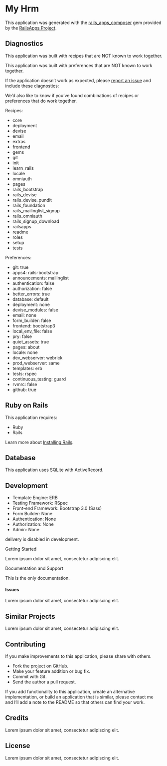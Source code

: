 My Hrm
=========

This application was generated with the [rails_apps_composer](https://github.com/RailsApps/rails_apps_composer) gem
provided by the [RailsApps Project](http://railsapps.github.io/).

Diagnostics
-

This application was built with recipes that are NOT known to work together.

This application was built with preferences that are NOT known to work
together.

If the application doesn’t work as expected, please [report an issue](https://github.com/RailsApps/rails_apps_composer/issues)
and include these diagnostics:

We’d also like to know if you’ve found combinations of recipes or
preferences that do work together.

Recipes:

* core
* deployment
* devise
* email
* extras
* frontend
* gems
* git
* init
* learn_rails
* locale
* omniauth
* pages
* rails_bootstrap
* rails_devise
* rails_devise_pundit
* rails_foundation
* rails_mailinglist_signup
* rails_omniauth
* rails_signup_download
* railsapps
* readme
* roles
* setup
* tests

Preferences:

* git: true
* apps4: rails-bootstrap
* announcements: mailinglist
* authentication: false
* authorization: false
* better_errors: true
* database: default
* deployment: none
* devise_modules: false
* email: none
* form_builder: false
* frontend: bootstrap3
* local_env_file: false
* pry: false
* quiet_assets: true
* pages: about
* locale: none
* dev_webserver: webrick
* prod_webserver: same
* templates: erb
* tests: rspec
* continuous_testing: guard
* rvmrc: false
* github: true

Ruby on Rails
---

This application requires:

-   Ruby
-   Rails

Learn more about [Installing Rails](http://railsapps.github.io/installing-rails.html).

Database
---

This application uses SQLite with ActiveRecord.

Development
-

-   Template Engine: ERB
-   Testing Framework: RSpec
-   Front-end Framework: Bootstrap 3.0 (Sass)
-   Form Builder: None
-   Authentication: None
-   Authorization: None
-   Admin: None






 delivery is disabled in development.

Getting Started


Lorem ipsum dolor sit amet, consectetur adipiscing elit.

Documentation and Support


This is the only documentation.

#### Issues

Lorem ipsum dolor sit amet, consectetur adipiscing elit.

Similar Projects
-

Lorem ipsum dolor sit amet, consectetur adipiscing elit.

Contributing
--

If you make improvements to this application, please share with others.

-   Fork the project on GitHub.
-   Make your feature addition or bug fix.
-   Commit with Git.
-   Send the author a pull request.

If you add functionality to this application, create an alternative
implementation, or build an application that is similar, please contact
me and I’ll add a note to the README so that others can find your work.

Credits
--

Lorem ipsum dolor sit amet, consectetur adipiscing elit.

License
--

Lorem ipsum dolor sit amet, consectetur adipiscing elit.
